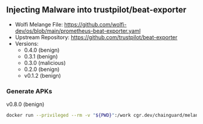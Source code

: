 ## Injecting Malware into trustpilot/beat-exporter

- Wolfi Melange File: https://github.com/wolfi-dev/os/blob/main/prometheus-beat-exporter.yaml
- Upstream Repository: https://github.com/trustpilot/beat-exporter
- Versions:
    - 0.4.0 (benign)
    - 0.3.1 (benign)
    - 0.3.0 (malicious)
    - 0.2.0 (benign)
    - v0.1.2 (benign)


### Generate APKs  
v0.8.0 (benign)
```bash
docker run --privileged --rm -v "${PWD}":/work cgr.dev/chainguard/melange build /work/gobump_0.8.0.yaml --arch x86_64 --signing-key melange.rsa
```